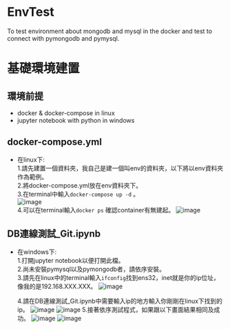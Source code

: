 # EnvTest
To test environment about mongodb and mysql in the docker and test to connect with pymongodb and pymysql.

# 基礎環境建置

## 環境前提
 * docker & docker-compose in linux
 * jupyter notebook with python in windows
## docker-compose.yml
  * 在linux下: <br>
    1.請先建置一個資料夾，我自己是建一個叫env的資料夾，以下將以env資料夾作為範例。 <br>
    2.將docker-compose.yml放在env資料夾下。 <br>
    3.在terminal中輸入`docker-compose up -d` 。 <br>
      ![image](https://user-images.githubusercontent.com/53245830/120437306-82252700-c3b2-11eb-985e-41221f602aed.png) <br>
    4.可以在terminal輸入`docker ps` 確認container有無建起。
      ![image](https://user-images.githubusercontent.com/53245830/120437522-bef11e00-c3b2-11eb-90d2-0eceb72e9b2f.png)
  
## DB連線測試_Git.ipynb
  * 在windows下: <br>
    1.打開jupyter notebook以便打開此檔。<br>
    2.尚未安裝pymysql以及pymongodb者，請依序安裝。<br>
    3.請先在linux中的terminal輸入`ifconfig`找到ens32，inet就是你的ip位址，像我的是192.168.XXX.XXX。
      ![image](https://user-images.githubusercontent.com/53245830/120438435-f1e7e180-c3b3-11eb-85b8-63c99923ea0e.png)

    4.請在DB連線測試_Git.ipynb中需要輸入ip的地方輸入你剛剛在linux下找到的ip。
      ![image](https://user-images.githubusercontent.com/53245830/120439466-20b28780-c3b5-11eb-8648-d6e6a9014cca.png)
      ![image](https://user-images.githubusercontent.com/53245830/120438867-70448380-c3b4-11eb-877e-566dba090b5e.png)
    5.接著依序測試程式，如果跟以下畫面結果相同及成功。
      ![image](https://user-images.githubusercontent.com/53245830/120439784-8272f180-c3b5-11eb-9567-512c77884089.png)
      ![image](https://user-images.githubusercontent.com/53245830/120439852-93bbfe00-c3b5-11eb-878a-17c826ee561a.png)
